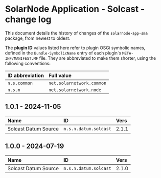 # SolarNode Application - Solcast - change log

This document details the history of changes of the `solarnode-app-sma` package, from
newest to oldest.

The **plugin ID** values listed here refer to plugin OSGi symbolic names, defined in the
`Bundle-SymbolicName` entry of each plugin's `META-INF/MANIFEST.MF` file. They are abbreviated to
make them shorter, using the following conventions:

| ID abbreviation | Full value                |
|:----------------|:--------------------------|
| `n.s.common`    | `net.solarnetwork.common` |
| `n.s.n`         | `net.solarnetwork.node`   |

## 1.0.1 - 2024-11-05

| Name                 | ID                    | Vers  |
|:---------------------|:----------------------|:------|
| Solcast Datum Source | `n.s.n.datum.solcast` | 2.1.1 |


## 1.0.0 - 2024-07-19

| Name                 | ID                    | Vers  |
|:---------------------|:----------------------|:------|
| Solcast Datum Source | `n.s.n.datum.solcast` | 2.1.0 |
